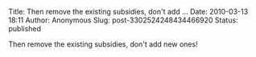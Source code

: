 Title: Then remove the existing subsidies, don&#39;t add ...
Date: 2010-03-13 18:11
Author: Anonymous
Slug: post-3302524248434466920
Status: published

Then remove the existing subsidies, don't add new ones!
